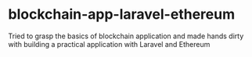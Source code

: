 # blockchain-app-laravel-ethereum
Tried to grasp the basics of blockchain application and made hands dirty with building a practical application with Laravel and Ethereum
